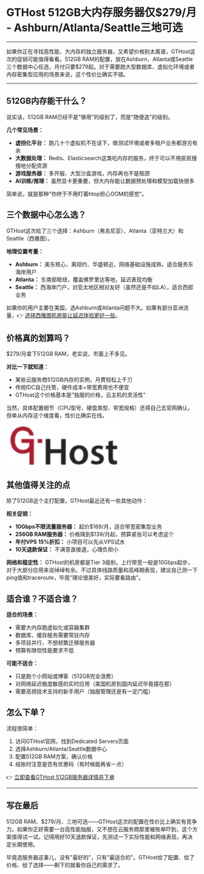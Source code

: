 # GTHost 512GB大内存服务器仅$279/月 - Ashburn/Atlanta/Seattle三地可选

---

如果你正在寻找高性能、大内存的独立服务器，又希望价格别太离谱，GTHost这次的促销可能值得看看。512GB RAM的配置，放在Ashburn、Atlanta或Seattle三个数据中心任选，月付只要$279起。对于需要跑大型数据库、虚拟化环境或者内存密集型应用的场景来说，这个性价比确实不错。

---

## 512GB内存能干什么？

说实话，512GB RAM已经不是"够用"的级别了，而是"随便造"的级别。

**几个常见场景：**
- **虚拐化平台：** 跑几十个虚拟机不在话下，做测试环境或者多租户业务都游刃有余
- **大数据处理：** Redis、Elasticsearch这类吃内存的服务，终于可以不用抠抠搜搜地分配资源
- **游戏服务器：** 多开服、大型沙盒游戏，内存再也不是瓶颈
- **AI训练/推理：** 虽然显卡更重要，但大内存能让数据预处理和模型加载快很多

简单说，就是那种"你终于不用盯着htop担心OOM的感觉"。

## 三个数据中心怎么选？

GTHost这次给了三个选择：Ashburn（弗吉尼亚）、Atlanta（亚特兰大）和Seattle（西雅图）。

**地理位置考量：**
- **Ashburn：** 美东核心，离纽约、华盛顿近，网络基础设施成熟，适合服务东海岸用户
- **Atlanta：** 东南部枢纽，覆盖佛罗里达等地，延迟表现均衡
- **Seattle：** 西海岸门户，对亚太地区相对友好（虽然还是不如LA），适合西部业务

如果你的用户主要在美国，选Ashburn或Atlanta问题不大。如果有部分亚洲流量，👉 [选择西雅图机房能让延迟体验更好一些](https://cp.gthost.com/en/join/72c7e6b2fc118929f9ede2978f008806)。

## 价格真的划算吗？

$279/月拿下512GB RAM，老实说，市面上不多见。

**对比一下就知道：**
- 某些云服务商512GB内存的实例，月费轻松上千刀
- 传统IDC自己托管，硬件成本+带宽费用也不便宜
- GTHost这个价格基本是"独服的价格，云主机的灵活性"

当然，具体配置细节（CPU型号、硬盘类型、带宽规格）还得自己去官网确认，但单从内存这个维度看，性价比确实在线。

![GTHost服务器配置和定价](image/77546969877310.webp)

## 其他值得关注的点

除了512GB这个主打配置，GTHost最近还有一些其他动作：

**相关促销：**
- **10Gbps不限流量服务器：** 起价$169/月，适合带宽密集型业务
- **256GB RAM服务器：** 价格降到$139/月起，预算紧张可以考虑这个
- **年付VPS 15%折扣：** 小项目可以先从VPS试水
- **10天退款保证：** 不满意直接退，心理负担小

**网络和稳定性：**
GTHost的机房都是Tier 3级别，上行带宽一般是10Gbps起步，对于大部分应用来说绰绰有余。不过具体线路质量和高峰期表现，建议自己测一下ping值和traceroute，毕竟"理论很美好，实际要看路由"。

## 适合谁？不适合谁？

**适合的场景：**
- 需要大内存跑虚拟化或容器集群
- 数据库、缓存服务需要常驻内存
- 多项目并行，不想频繁迁移服务器
- 预算有限但性能要求不低

**可能不适合：**
- 只是跑个小网站或博客（512GB完全浪费）
- 对网络延迟极度敏感的实时应用（美国机房到国内延迟毕竟摆在那）
- 需要高频技术支持的新手用户（独服管理还是有一定门槛）

## 怎么下单？

流程很简单：
1. 访问GTHost官网，找到Dedicated Servers页面
2. 选择Ashburn/Atlanta/Seattle数据中心
3. 配置512GB RAM方案，确认价格
4. 结账时注意是否有优惠码（有时候能再省一点）

👉 [立即查看GTHost 512GB服务器详情并下单](https://cp.gthost.com/en/join/72c7e6b2fc118929f9ede2978f008806)

---

## 写在最后

512GB RAM、$279/月、三地可选——GTHost这次的配置在性价比上确实有竞争力。如果你正好需要一台高性能独服，又不想在云服务商那里被账单吓到，这个方案值得试一试。记得用好10天退款保证，先测试一下实际性能和网络表现，再决定长期使用。

毕竟选服务器这事儿，没有"最好的"，只有"最适合的"。GTHost给了配置、给了价格、给了选择——剩下的就看你自己的需求了。
